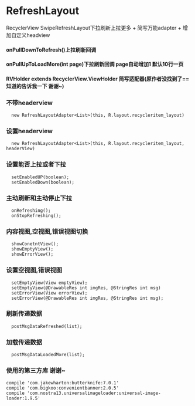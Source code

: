 # RefreshLayout
RecyclerView SwipeRefreshLayout下拉刷新上拉更多 + 简写万能adapter + 增加自定义headview

#### onPullDownToRefresh()上拉刷新回调
#### onPullUpToLoadMore(int page)下拉刷新回调 page自动增加1  默认10行一页
#### RVHolder extends RecyclerView.ViewHolder 简写适配器(原作者没找到了== 知道的告诉我一下 谢谢~)
      
###  不带headerview
      new RefreshLayoutAdapter<List>(this, R.layout.recycleritem_layout)

###  设置headerview
      new RefreshLayoutAdapter<List>(this, R.layout.recycleritem_layout, headerView)

###  设置能否上拉或者下拉
      setEnabledUP(boolean);
      setEnabledDown(boolean);

###  主动刷新和主动停止下拉
      onRefreshing();
      onStopRefreshing();

###  内容视图,空视图,错误视图切换
      showConetntView();
      showEmptyView();
      showErrorView();

###  设置空视图,错误视图
      setEmptyView(View emptyView);
      setEmptyView(@DrawableRes int imgRes, @StringRes int msg) 
      setErrorView(View errorView);
      setErrorView(@DrawableRes int imgRes, @StringRes int msg);

###  刷新传递数据
      postMsgDataRefreshed(list);
      
###  加载传递数据
      postMsgDataLoadedMore(list);
      
###  使用的第三方库 谢谢~
    compile 'com.jakewharton:butterknife:7.0.1'
    compile 'com.bigkoo:convenientbanner:2.0.5'
    compile 'com.nostra13.universalimageloader:universal-image-loader:1.9.5'